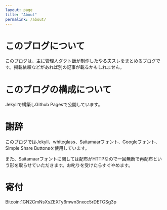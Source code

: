 ```yaml
---
layout: page
title: "About"
permalink: /about/
---
```


# このブログについて
このブログは、主に管理人ダクト飯が制作したやる夫スレをまとめるブログです。掲載依頼などがあれば別の記事が載るかもしれません。

# このブログの構成について
Jekyllで構築しGithub Pagesで公開しています。

# 謝辞
このブログではJekyll、whiteglass、Saitamaarフォント、Googleフォント、Simple Share Buttonsを使用しています。

また、Saitamaarフォントに関しては配布がHTTPなので一回無断で再配布という形を取らせていただきます。お叱りを受けたらすぐやめます。

# 寄付
Bitcoin:1GN2CmNsXsZEXTy6mwn3nxcc5rDETGSg3p
